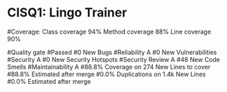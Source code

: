 # CISQ1: Lingo Trainer

#Coverage:
Class coverage 94%
Method coverage 88%
Line coverage 90%

#Quality gate
#Passed
#0 New Bugs 
#Reliability A
#0 New Vulnerabilities
#Security A
#0 New Security Hotspots
#Security Review A
#48 New Code Smells
#Maintainability A
#88.8% Coverage on 274 New Lines to cover
#88.8% Estimated after merge
#0.0% Duplications on 1.4k New Lines
#0.0% Estimated after merge

